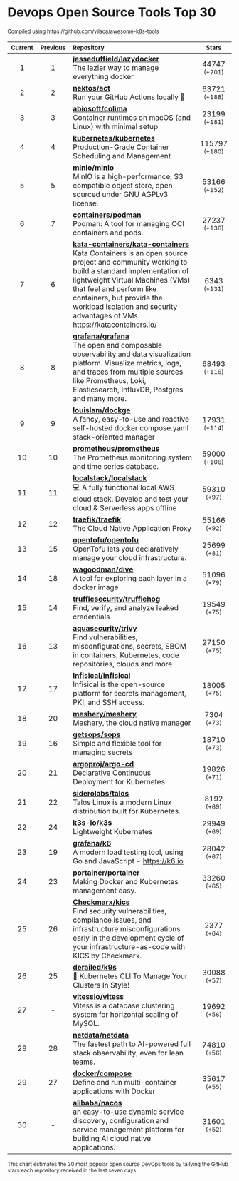 # Devops Open Source Tools Top 30
<sup>Compiled using https://github.com/vilaca/awesome-k8s-tools</sup>
<div align="center">

|<sub>Current</sub>|<sub>Previous</sub>|<sub>Repository</sub>|<sub>Stars</sub>|
|:---:|:---:|:---|:---:|
|1|1|[**jesseduffield/lazydocker**](https://github.com/jesseduffield/lazydocker)<br/>The lazier way to manage everything docker|44747 <sup>(+201)</sup>|
|2|2|[**nektos/act**](https://github.com/nektos/act)<br/>Run your GitHub Actions locally 🚀|63721 <sup>(+188)</sup>|
|3|3|[**abiosoft/colima**](https://github.com/abiosoft/colima)<br/>Container runtimes on macOS (and Linux) with minimal setup|23199 <sup>(+181)</sup>|
|4|4|[**kubernetes/kubernetes**](https://github.com/kubernetes/kubernetes)<br/>Production-Grade Container Scheduling and Management|115797 <sup>(+180)</sup>|
|5|5|[**minio/minio**](https://github.com/minio/minio)<br/>MinIO is a high-performance, S3 compatible object store, open sourced under GNU AGPLv3 license.|53166 <sup>(+152)</sup>|
|6|7|[**containers/podman**](https://github.com/containers/podman)<br/>Podman: A tool for managing OCI containers and pods.|27237 <sup>(+136)</sup>|
|7|6|[**kata-containers/kata-containers**](https://github.com/kata-containers/kata-containers)<br/>Kata Containers is an open source project and community working to build a standard implementation of lightweight Virtual Machines (VMs) that feel and perform like containers, but provide the workload isolation and security advantages of VMs. https://katacontainers.io/|6343 <sup>(+131)</sup>|
|8|8|[**grafana/grafana**](https://github.com/grafana/grafana)<br/>The open and composable observability and data visualization platform. Visualize metrics, logs, and traces from multiple sources like Prometheus, Loki, Elasticsearch, InfluxDB, Postgres and many more. |68493 <sup>(+116)</sup>|
|9|9|[**louislam/dockge**](https://github.com/louislam/dockge)<br/>A fancy, easy-to-use and reactive self-hosted docker compose.yaml stack-oriented manager|17931 <sup>(+114)</sup>|
|10|10|[**prometheus/prometheus**](https://github.com/prometheus/prometheus)<br/>The Prometheus monitoring system and time series database.|59000 <sup>(+106)</sup>|
|11|11|[**localstack/localstack**](https://github.com/localstack/localstack)<br/>💻 A fully functional local AWS cloud stack. Develop and test your cloud & Serverless apps offline|59310 <sup>(+97)</sup>|
|12|12|[**traefik/traefik**](https://github.com/traefik/traefik)<br/>The Cloud Native Application Proxy|55166 <sup>(+92)</sup>|
|13|15|[**opentofu/opentofu**](https://github.com/opentofu/opentofu)<br/>OpenTofu lets you declaratively manage your cloud infrastructure.|25699 <sup>(+81)</sup>|
|14|18|[**wagoodman/dive**](https://github.com/wagoodman/dive)<br/>A tool for exploring each layer in a docker image|51096 <sup>(+79)</sup>|
|15|14|[**trufflesecurity/trufflehog**](https://github.com/trufflesecurity/trufflehog)<br/>Find, verify, and analyze leaked credentials|19549 <sup>(+75)</sup>|
|16|13|[**aquasecurity/trivy**](https://github.com/aquasecurity/trivy)<br/>Find vulnerabilities, misconfigurations, secrets, SBOM in containers, Kubernetes, code repositories, clouds and more|27150 <sup>(+75)</sup>|
|17|17|[**Infisical/infisical**](https://github.com/Infisical/infisical)<br/>Infisical is the open-source platform for secrets management, PKI, and SSH access.|18005 <sup>(+75)</sup>|
|18|20|[**meshery/meshery**](https://github.com/meshery/meshery)<br/>Meshery, the cloud native manager|7304 <sup>(+73)</sup>|
|19|16|[**getsops/sops**](https://github.com/getsops/sops)<br/>Simple and flexible tool for managing secrets|18710 <sup>(+73)</sup>|
|20|21|[**argoproj/argo-cd**](https://github.com/argoproj/argo-cd)<br/>Declarative Continuous Deployment for Kubernetes|19826 <sup>(+71)</sup>|
|21|22|[**siderolabs/talos**](https://github.com/siderolabs/talos)<br/>Talos Linux is a modern Linux distribution built for Kubernetes.|8192 <sup>(+69)</sup>|
|22|24|[**k3s-io/k3s**](https://github.com/k3s-io/k3s)<br/>Lightweight Kubernetes|29949 <sup>(+69)</sup>|
|23|19|[**grafana/k6**](https://github.com/grafana/k6)<br/>A modern load testing tool, using Go and JavaScript - https://k6.io|28042 <sup>(+67)</sup>|
|24|23|[**portainer/portainer**](https://github.com/portainer/portainer)<br/>Making Docker and Kubernetes management easy.|33260 <sup>(+65)</sup>|
|25|26|[**Checkmarx/kics**](https://github.com/Checkmarx/kics)<br/>Find security vulnerabilities, compliance issues, and infrastructure misconfigurations early in the development cycle of your infrastructure-as-code with KICS by Checkmarx.|2377 <sup>(+64)</sup>|
|26|25|[**derailed/k9s**](https://github.com/derailed/k9s)<br/>🐶 Kubernetes CLI To Manage Your Clusters In Style!|30088 <sup>(+57)</sup>|
|27|-|[**vitessio/vitess**](https://github.com/vitessio/vitess)<br/>Vitess is a database clustering system for horizontal scaling of MySQL.|19692 <sup>(+56)</sup>|
|28|28|[**netdata/netdata**](https://github.com/netdata/netdata)<br/>The fastest path to AI-powered full stack observability, even for lean teams.|74810 <sup>(+56)</sup>|
|29|27|[**docker/compose**](https://github.com/docker/compose)<br/>Define and run multi-container applications with Docker|35617 <sup>(+55)</sup>|
|30|-|[**alibaba/nacos**](https://github.com/alibaba/nacos)<br/>an easy-to-use dynamic service discovery, configuration and service management platform for building AI cloud native applications.|31601 <sup>(+52)</sup>|


</div>

<sub>This chart estimates the 30 most popular open source DevOps tools by tallying the GitHub stars each repository received in the last seven days.</sub>
